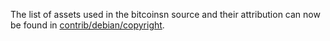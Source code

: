 The list of assets used in the bitcoinsn source and their attribution can now be found in [contrib/debian/copyright](../contrib/debian/copyright).
